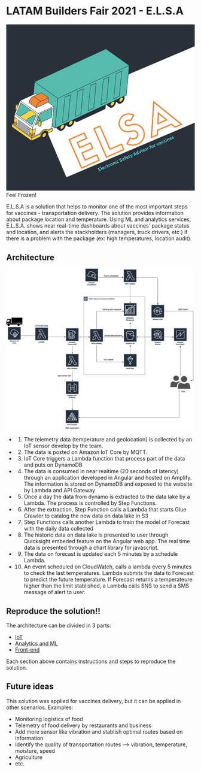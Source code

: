 # LATAM Builders Fair 2021 - E.L.S.A

![ELSA Architecture](https://github.com/caroljunq/builders-fair-2021-e-l-s-a/blob/main/elsa-logo.png)
Feel Frozen!


E.L.S.A is a solution that helps to monitor one of the most important steps for vaccines - transportation delivery. The solution provides information about package location and temperature. Using ML and analytics services, E.L.S.A. shows near real-time dashboards about vaccines’ package status and location, and alerts the stackholders (managers, truck drivers, etc.) if there is a problem with the package (ex: high temperatures, location audit).


## Architecture

![ELSA Architecture](https://github.com/caroljunq/builders-fair-2021-e-l-s-a/blob/main/arch-elsa.png)

- 1. The telemetry data (temperature and geolocation) is collected by an IoT sensor develop by the team.
- 2. The data is posted on Amazon IoT Core by MQTT.
- 3. IoT Core triggers a Lambda function that process part of the data and puts on DynamoDB
- 4. The data is consumed in near realtime (20 seconds of latency) through an application developed in Angular and hosted on Amplify. The information is stored on DynamoDB and exposed to the website by Lambda and API Gateway
- 5. Once a day the data from dynamo is extracted to the data lake by a Lambda. The process is controlled by Step Functions.
- 6. After the extraction, Step Function calls a Lambda that starts Glue Crawler to catalog the new data on data lake in S3
- 7. Step Functions calls another Lambda to train the model of Forecast with the daily data collected
- 8. The historic data on data lake is presented to user through Quicksight embeded feature on the Angular web app. The real time data is presented through a chart library for javascript.
- 9. The data on forecast is updated each 5 minutes by a schedule Lambda. 
- 10. An event scheduled on CloudWatch, calls a lambda every 5 minutes to check the last temperatures. Lambda submits the data to Forecast to predict the future temperature. If Forecast returns a temperateure higher than the limit stablished, a Lambda
calls SNS to send a SMS message of alert to user.

## Reproduce the solution!!

The architecture can be divided in 3 parts:
- [IoT](https://github.com/caroljunq/builders-fair-2021-e-l-s-a/tree/main/iot-sensor-steps)
- [Analytics and ML](https://google.com)
- [Front-end](https://github.com/caroljunq/builders-fair-2021-e-l-s-a/tree/main/elsap) 

Each section above contains instructions and steps to reproduce the solution.


## Future ideas
This solution was applied for vaccines delivery, but it can be applied in other scenarios. Examples:
- Monitoring logistics of food
- Telemetry of food delivery by restaurants and business
- Add more sensor like vibration and stablish optimal routes based on information
- Identify the quality of transportation routes --> vibration, temperature, moisture, speed
- Agriculture
- etc.
